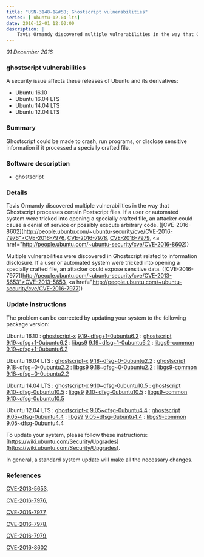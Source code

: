 ```yaml
---
title: "USN-3148-1&#58; Ghostscript vulnerabilities"
series: [ ubuntu-12.04-lts]
date: 2016-12-01 12:00:00
description: |
    Tavis Ormandy discovered multiple vulnerabilities in the way that Ghostscript processes certain Postscript files. If a user or automated system were tricked into opening a specially crafted file, an attacker could cause a denial of service or possibly execute arbitrary code. ([CVE-2016-8602](http://people.ubuntu.com/~ubuntu-security/cve/CVE-2016-7976">CVE-2016-7976</a>, <a href="http://people.ubuntu.com/~ubuntu-security/cve/CVE-2016-7978">CVE-2016-7978</a>, <a href="http://people.ubuntu.com/~ubuntu-security/cve/CVE-2016-7979">CVE-2016-7979</a>, <a href="http://people.ubuntu.com/~ubuntu-security/cve/CVE-2016-8602))
--- 
```

 
 

*01 December 2016*

### ghostscript vulnerabilities

A security issue affects these releases of Ubuntu and its derivatives:

* Ubuntu 16.10
* Ubuntu 16.04 LTS
* Ubuntu 14.04 LTS
* Ubuntu 12.04 LTS

### Summary

Ghostscript could be made to crash, run programs, or disclose sensitive information if it processed a specially crafted file.

### Software description

* ghostscript 

### Details

Tavis Ormandy discovered multiple vulnerabilities in the way that Ghostscript processes certain Postscript files. If a user or automated system were tricked into opening a specially crafted file, an attacker could cause a denial of service or possibly execute arbitrary code. ([CVE-2016-8602](http://people.ubuntu.com/~ubuntu-security/cve/CVE-2016-7976">CVE-2016-7976</a>, <a href="http://people.ubuntu.com/~ubuntu-security/cve/CVE-2016-7978">CVE-2016-7978</a>, <a href="http://people.ubuntu.com/~ubuntu-security/cve/CVE-2016-7979">CVE-2016-7979</a>, <a href="http://people.ubuntu.com/~ubuntu-security/cve/CVE-2016-8602))

Multiple vulnerabilities were discovered in Ghostscript related to information disclosure. If a user or automated system were tricked into opening a specially crafted file, an attacker could expose sensitive data. ([CVE-2016-7977](http://people.ubuntu.com/~ubuntu-security/cve/CVE-2013-5653">CVE-2013-5653</a>, <a href="http://people.ubuntu.com/~ubuntu-security/cve/CVE-2016-7977)) 

### Update instructions

The problem can be corrected by updating your system to the following package version:

Ubuntu 16.10
 : [ghostscript-x](https://launchpad.net/ubuntu/+source/ghostscript) <span> [9.19~dfsg+1-0ubuntu6.2](https://launchpad.net/ubuntu/+source/ghostscript/9.19~dfsg+1-0ubuntu6.2) </span> 
 : [ghostscript](https://launchpad.net/ubuntu/+source/ghostscript) <span> [9.19~dfsg+1-0ubuntu6.2](https://launchpad.net/ubuntu/+source/ghostscript/9.19~dfsg+1-0ubuntu6.2) </span> 
 : [libgs9](https://launchpad.net/ubuntu/+source/ghostscript) <span> [9.19~dfsg+1-0ubuntu6.2](https://launchpad.net/ubuntu/+source/ghostscript/9.19~dfsg+1-0ubuntu6.2) </span> 
 : [libgs9-common](https://launchpad.net/ubuntu/+source/ghostscript) <span> [9.19~dfsg+1-0ubuntu6.2](https://launchpad.net/ubuntu/+source/ghostscript/9.19~dfsg+1-0ubuntu6.2) </span> 

Ubuntu 16.04 LTS
 : [ghostscript-x](https://launchpad.net/ubuntu/+source/ghostscript) <span> [9.18~dfsg~0-0ubuntu2.2](https://launchpad.net/ubuntu/+source/ghostscript/9.18~dfsg~0-0ubuntu2.2) </span> 
 : [ghostscript](https://launchpad.net/ubuntu/+source/ghostscript) <span> [9.18~dfsg~0-0ubuntu2.2](https://launchpad.net/ubuntu/+source/ghostscript/9.18~dfsg~0-0ubuntu2.2) </span> 
 : [libgs9](https://launchpad.net/ubuntu/+source/ghostscript) <span> [9.18~dfsg~0-0ubuntu2.2](https://launchpad.net/ubuntu/+source/ghostscript/9.18~dfsg~0-0ubuntu2.2) </span> 
 : [libgs9-common](https://launchpad.net/ubuntu/+source/ghostscript) <span> [9.18~dfsg~0-0ubuntu2.2](https://launchpad.net/ubuntu/+source/ghostscript/9.18~dfsg~0-0ubuntu2.2) </span> 

Ubuntu 14.04 LTS
 : [ghostscript-x](https://launchpad.net/ubuntu/+source/ghostscript) <span> [9.10~dfsg-0ubuntu10.5](https://launchpad.net/ubuntu/+source/ghostscript/9.10~dfsg-0ubuntu10.5) </span> 
 : [ghostscript](https://launchpad.net/ubuntu/+source/ghostscript) <span> [9.10~dfsg-0ubuntu10.5](https://launchpad.net/ubuntu/+source/ghostscript/9.10~dfsg-0ubuntu10.5) </span> 
 : [libgs9](https://launchpad.net/ubuntu/+source/ghostscript) <span> [9.10~dfsg-0ubuntu10.5](https://launchpad.net/ubuntu/+source/ghostscript/9.10~dfsg-0ubuntu10.5) </span> 
 : [libgs9-common](https://launchpad.net/ubuntu/+source/ghostscript) <span> [9.10~dfsg-0ubuntu10.5](https://launchpad.net/ubuntu/+source/ghostscript/9.10~dfsg-0ubuntu10.5) </span> 

Ubuntu 12.04 LTS
 : [ghostscript-x](https://launchpad.net/ubuntu/+source/ghostscript) <span> [9.05~dfsg-0ubuntu4.4](https://launchpad.net/ubuntu/+source/ghostscript/9.05~dfsg-0ubuntu4.4) </span> 
 : [ghostscript](https://launchpad.net/ubuntu/+source/ghostscript) <span> [9.05~dfsg-0ubuntu4.4](https://launchpad.net/ubuntu/+source/ghostscript/9.05~dfsg-0ubuntu4.4) </span> 
 : [libgs9](https://launchpad.net/ubuntu/+source/ghostscript) <span> [9.05~dfsg-0ubuntu4.4](https://launchpad.net/ubuntu/+source/ghostscript/9.05~dfsg-0ubuntu4.4) </span> 
 : [libgs9-common](https://launchpad.net/ubuntu/+source/ghostscript) <span> [9.05~dfsg-0ubuntu4.4](https://launchpad.net/ubuntu/+source/ghostscript/9.05~dfsg-0ubuntu4.4) </span> 

To update your system, please follow these instructions: [https://wiki.ubuntu.com/Security/Upgrades](https://wiki.ubuntu.com/Security/Upgrades).

In general, a standard system update will make all the necessary changes. 

### References

 
 [CVE-2013-5653](http://people.ubuntu.com/~ubuntu-security/cve/CVE-2013-5653), 

 [CVE-2016-7976](http://people.ubuntu.com/~ubuntu-security/cve/CVE-2016-7976), 

 [CVE-2016-7977](http://people.ubuntu.com/~ubuntu-security/cve/CVE-2016-7977), 

 [CVE-2016-7978](http://people.ubuntu.com/~ubuntu-security/cve/CVE-2016-7978), 

 [CVE-2016-7979](http://people.ubuntu.com/~ubuntu-security/cve/CVE-2016-7979), 

 [CVE-2016-8602](http://people.ubuntu.com/~ubuntu-security/cve/CVE-2016-8602)
 

